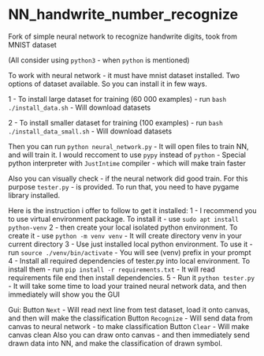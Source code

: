 # NN_handwrite_number_recognize
Fork of simple neural network to recognize handwrite digits, took from MNIST dataset

(All consider using `python3` - when `python` is mentioned)

To work with neural network - it must have mnist dataset installed.
Two options of dataset available. So you can install it in few ways.

1 - To install large dataset for training (60 000 examples) - run
		```bash ./install_data.sh``` 				- Will download datasets

2 - To install smaller dataset for training (100 examples) - run
		```bash ./install_data_small.sh```	- Will download datasets
		
Then you can run ```python neural_network.py``` - It will open files to train NN, and will train it.
I would reccoment to use ```pypy``` instead of ```python``` - Special python interpreter with ```JustIntime``` compiler - which will make train faster

Also you can visually check - if the neural network did good train.
For this purpose `tester.py` - is provided.
To run that, you need to have pygame library installed.

Here is the instruction i offer to follow to get it installed:
1 - I recommend you to use virtual environment package. To install it - use `sudo apt install python-venv`
2 - then create your local isolated python environment. To create it - use `python -m venv venv` - It will create directory venv in your current directory
3 - Use just installed local python environment. To use it - run `source ./venv/bin/activate` - You will see (venv) prefix in your prompt
4 - Install all required dependencies of tester.py into local environment. To install them - run `pip install -r requirements.txt` - It will read requirements file end then install dependencies.
5 - Run it ```python tester.py``` - It will take some time to load your trained neural network data, and then immediately will show you the GUI

Gui:
	Button `Next` - Will read next line from test dataset, load it onto canvas, and then will make the classification
	Button `Recognize` - Will send data from canvas to neural network - to make classification
	Button `Clear`	- Will make canvas clean
	Also you can draw onto canvas - and then immediately send drawn data into NN, and make the classification of drawn symbol.
